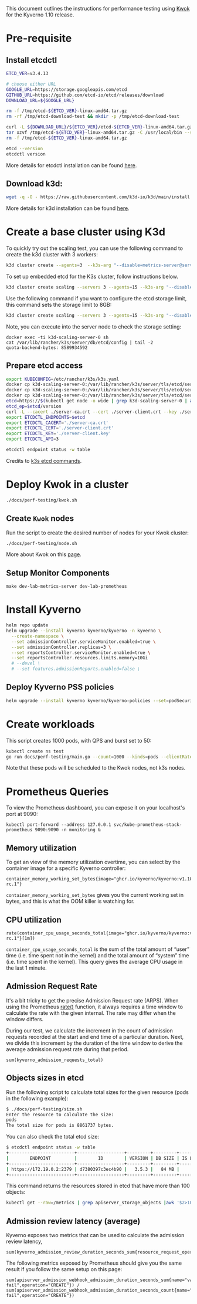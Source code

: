 This document outlines the instructions for performance testing using [Kwok](https://kwok.sigs.k8s.io/) for the Kyverno 1.10 release.

# Pre-requisite

## Install etcdctl

```sh
ETCD_VER=v3.4.13

# choose either URL
GOOGLE_URL=https://storage.googleapis.com/etcd
GITHUB_URL=https://github.com/etcd-io/etcd/releases/download
DOWNLOAD_URL=${GOOGLE_URL}

rm -f /tmp/etcd-${ETCD_VER}-linux-amd64.tar.gz
rm -rf /tmp/etcd-download-test && mkdir -p /tmp/etcd-download-test

curl -L ${DOWNLOAD_URL}/${ETCD_VER}/etcd-${ETCD_VER}-linux-amd64.tar.gz -o /tmp/etcd-${ETCD_VER}-linux-amd64.tar.gz
tar xzvf /tmp/etcd-${ETCD_VER}-linux-amd64.tar.gz -C /usr/local/bin --strip-components=1
rm -f /tmp/etcd-${ETCD_VER}-linux-amd64.tar.gz

etcd --version
etcdctl version
```

More details for etcdctl installation can be found [here](https://github.com/etcd-io/etcd/releases/tag/v3.4.13).

## Download k3d:
```sh
wget -q -O - https://raw.githubusercontent.com/k3d-io/k3d/main/install.sh | bash
```

More details for k3d installation can be found [here](https://k3d.io/v5.4.9/#install-script).

# Create a base cluster using K3d

To quickly try out the scaling test, you can use the following command to create the k3d cluster with 3 workers:
```sh
k3d cluster create --agents=3  --k3s-arg "--disable=metrics-server@server:*" --k3s-node-label "ingress-ready=true@agent:*"
```

To set up embedded etcd for the K3s cluster, follow instructions below.

```sh
k3d cluster create scaling --servers 3 --agents=15 --k3s-arg "--disable=metrics-server@server:*" --k3s-node-label "ingress-ready=true@agent:*" 
```

Use the following command if you want to configure the etcd storage limit, this command sets the storage limit to 8GB:
```sh
k3d cluster create scaling --servers 3 --agents=15 --k3s-arg "--disable=metrics-server@server:*" --k3s-node-label "ingress-ready=true@agent:*" --k3s-arg "--etcd-arg=quota-backend-bytes=8589934592@server:*"
```

Note, you can execute into the server node to check the storage setting:
```
docker exec -ti k3d-scaling-server-0 sh
cat /var/lib/rancher/k3s/server/db/etcd/config | tail -2
quota-backend-bytes: 8589934592
```

## Prepare etcd access

```sh
export KUBECONFIG=/etc/rancher/k3s/k3s.yaml
docker cp k3d-scaling-server-0:/var/lib/rancher/k3s/server/tls/etcd/server-ca.crt ./server-ca.crt
docker cp k3d-scaling-server-0:/var/lib/rancher/k3s/server/tls/etcd/server-client.crt ./server-client.crt
docker cp k3d-scaling-server-0:/var/lib/rancher/k3s/server/tls/etcd/server-client.key ./server-client.key
etcd=https://$(kubectl get node -o wide | grep k3d-scaling-server-0 | awk '{print $6}'):2379
etcd_ep=$etcd/version
curl -L --cacert ./server-ca.crt --cert ./server-client.crt --key ./server-client.key $etcd_ep
export ETCDCTL_ENDPOINTS=$etcd
export ETCDCTL_CACERT='./server-ca.crt'
export ETCDCTL_CERT='./server-client.crt'
export ETCDCTL_KEY='./server-client.key'
export ETCDCTL_API=3

etcdctl endpoint status -w table
```

Credits to [k3s etcd commands](https://gist.github.com/superseb/0c06164eef5a097c66e810fe91a9d408).

# Deploy Kwok in a cluster

```sh
./docs/perf-testing/kwok.sh
```

## Create `Kwok` nodes

Run the script to create the desired number of nodes for your Kwok cluster:

```sh
./docs/perf-testing/node.sh
```

More about Kwok on this [page](https://kwok.sigs.k8s.io/docs/user/kwok-in-cluster/).

## Setup Monitor Components

```
make dev-lab-metrics-server dev-lab-prometheus
```

# Install Kyverno

```sh
helm repo update
helm upgrade --install kyverno kyverno/kyverno -n kyverno \
  --create-namespace \
  --set admissionController.serviceMonitor.enabled=true \
  --set admissionController.replicas=3 \
  --set reportsController.serviceMonitor.enabled=true \
  --set reportsController.resources.limits.memory=10Gi 
  # --devel \
  # --set features.admissionReports.enabled=false \
```

## Deploy Kyverno PSS policies
```sh
helm upgrade --install kyverno kyverno/kyverno-policies --set=podSecurityStandard=restricted --set=background=true --set=validationFailureAction=Audit --devel
```

# Create workloads

This script creates 1000 pods, with QPS and burst set to 50:

```sh
kubectl create ns test
go run docs/perf-testing/main.go --count=1000 --kinds=pods --clientRateLimitQPS=50 --clientRateLimitBurst=50 --namespace=test
```

Note that these pods will be scheduled to the Kwok nodes, not k3s nodes.

# Prometheus Queries

To view the Prometheus dashboard, you can expose it on your localhost's port at 9090:
```
kubectl port-forward --address 127.0.0.1 svc/kube-prometheus-stack-prometheus 9090:9090 -n monitoring &
```

## Memory utilization

To get an view of the memory utilization overtime, you can select by the container image for a specific Kyverno controller:

```
container_memory_working_set_bytes{image="ghcr.io/kyverno/kyverno:v1.10.0-rc.1"}
```

`container_memory_working_set_bytes` gives you the current working set in bytes, and this is what the OOM killer is watching for.


## CPU utilization

```
rate(container_cpu_usage_seconds_total{image="ghcr.io/kyverno/kyverno:v1.10.0-rc.1"}[1m])
```

`container_cpu_usage_seconds_total` is the sum of the total amount of “user” time (i.e. time spent not in the kernel) and the total amount of “system” time (i.e. time spent in the kernel). This query gives the average CPU usage in the last 1 minute.

## Admission Request Rate

It's a bit tricky to get the precise Admission Request rate (ARPS). When using the Prometheus [rate()](https://prometheus.io/docs/prometheus/latest/querying/functions/#rate) function, it always requires a time window to calculate the rate with the given internal. The rate may differ when the window differs.


During our test, we calculate the increment in the count of admission requests recorded at the start and end time of a particular duration. Next, we divide this increment by the duration of the time window to derive the average admission request rate during that period.


```
sum(kyverno_admission_requests_total)
```

## Objects sizes in etcd

Run the following script to calculate total sizes for the given resource (pods in the following example):
```sh
$ ./docs/perf-testing/size.sh
Enter the resource to calculate the size:
pods
The total size for pods is 8861737 bytes.
```

You can also check the total etcd size:
```sh
$ etcdctl endpoint status -w table
+-------------------------+------------------+---------+---------+-----------+------------+-----------+------------+--------------------+--------+
|        ENDPOINT         |        ID        | VERSION | DB SIZE | IS LEADER | IS LEARNER | RAFT TERM | RAFT INDEX | RAFT APPLIED INDEX | ERRORS |
+-------------------------+------------------+---------+---------+-----------+------------+-----------+------------+--------------------+--------+
| https://172.19.0.2:2379 | d7380397c3ec4b90 |   3.5.3 |   84 MB |      true |      false |         2 |     154449 |             154449 |        |
+-------------------------+------------------+---------+---------+-----------+------------+-----------+------------+--------------------+--------+
```

This command returns the resources stored in etcd that have more than 100 objects:

```sh
kubectl get --raw=/metrics | grep apiserver_storage_objects |awk '$2>100' |sort -g -k 2
```


## Admission review latency (average)

Kyverno exposes two metrics that can be used to calculate the admission review latency, 
```
sum(kyverno_admission_review_duration_seconds_sum{resource_request_operation=~"create|update"})/sum(kyverno_admission_review_duration_seconds_count{resource_request_operation=~"create|update"})
```

The following metrics exposed by Prometheus should give you the same result if you follow the same setup on this page:
```
sum(apiserver_admission_webhook_admission_duration_seconds_sum{name="validate.kyverno.svc-fail",operation="CREATE"}) / sum(apiserver_admission_webhook_admission_duration_seconds_count{name="validate.kyverno.svc-fail",operation="CREATE"})
```
